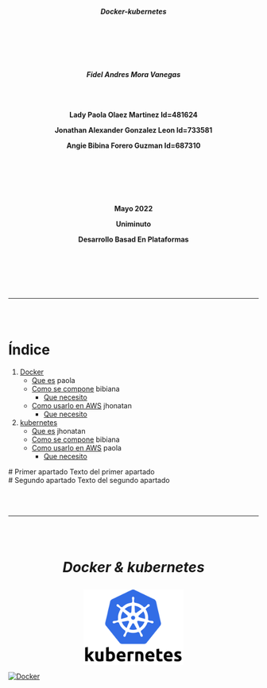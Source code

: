 [comment]: # (creacion de la hoja de presentacion)

***<p align = "center">Docker-kubernetes</p>***  
### ㅤㅤ
### ㅤㅤ
***<p align = "center">Fidel Andres Mora Vanegas</p>***
### ㅤㅤ
**<p align = "center">Lady Paola Olaez Martinez Id=481624</p>**
**<p align = "center">Jonathan Alexander Gonzalez Leon Id=733581</p>**
**<p align = "center">Angie Bibina Forero Guzman Id=687310</p>**
### ㅤㅤ
### ㅤㅤ
**<p align = "center">Mayo 2022</p>**
**<p align = "center">Uniminuto</p>**
**<p align = "center">Desarrollo Basad En Plataformas</p>**
### ㅤㅤ
### ㅤ
---
### ㅤ
[comment]: # (Creacion del indice)
# **Índice**
1. [Docker] 
      - [Que es] paola
      - [Como se compone] bibiana
         - [Que necesito](#id1)
      - [Como usarlo en AWS](#id1) jhonatan
          - [Que necesito](#id1)
3. [kubernetes](#id2)
      - [Que es](#id1) jhonatan
      - [Como se compone](#id1)  bibiana
      - [Como usarlo en AWS](#id1) paola
          - [Que necesito](#id1)
 
[Docker]: https://github.com/Jonathan-9914/Docker-kubernetes/blob/main/Docker.md
[que es]:https://github.com/Jonathan-9914/Docker-kubernetes/blob/main/Docker.md#text
 [Como se compone]:https://github.com/Jonathan-9914/Docker-kubernetes/blob/main/Docker.md#contenido
<div id='id1' />
# Primer apartado
Texto del primer apartado
<div id='id2' />
# Segundo apartado
Texto del segundo apartado

### ㅤ
---
### ㅤ

# ***<p align = "center">Docker & kubernetes</p>***

<p align="center" class="prueba"><a href="https://www.docker.com/"><img width="200" align="center" src="/src/img/kubernetes.png" alt="Docker"></a></p>

<p align="left"><a href="https://www.docker.com/"><img width="200" src="https://blog.chun.no/images/2014-06-01-docker.gif" alt="Docker"></a></p>

<style>
 import '/src/styles/styles.css';
<style/>



